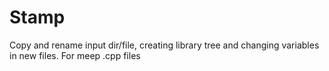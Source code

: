 Stamp
=====

Copy and rename input dir/file, creating library tree and changing variables in new files. For meep .cpp files